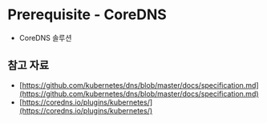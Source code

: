 # Prerequisite - CoreDNS

* CoreDNS 솔루션

## 참고 자료

* [https://github.com/kubernetes/dns/blob/master/docs/specification.md](https://github.com/kubernetes/dns/blob/master/docs/specification.md)
* [https://coredns.io/plugins/kubernetes/](https://coredns.io/plugins/kubernetes/)